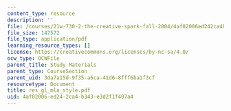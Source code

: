 ```yaml
---
content_type: resource
description: ''
file: /courses/21w-730-2-the-creative-spark-fall-2004/4af02006ed242ca4b343e3d2f1f407a4_res_gl_mla_style.pdf
file_size: 147572
file_type: application/pdf
learning_resource_types: []
license: https://creativecommons.org/licenses/by-nc-sa/4.0/
ocw_type: OCWFile
parent_title: Study Materials
parent_type: CourseSection
parent_uid: 3da7a15d-9f35-a6ca-41d6-8fff6ba1f3cf
resourcetype: Document
title: res_gl_mla_style.pdf
uid: 4af02006-ed24-2ca4-b343-e3d2f1f407a4
---
```

